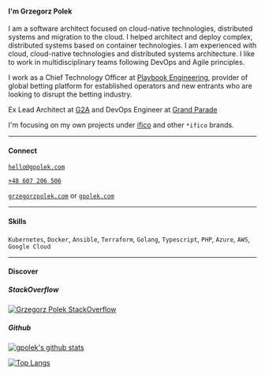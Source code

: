 #### I'm Grzegorz Polek

I am a software architect focused on cloud-native technologies, distributed systems and migration to the cloud. I helped architect and deploy complex, distributed systems based on container technologies. I am experienced with cloud, cloud-native technologies and distributed systems architecture. I like to work in multidisciplinary teams following DevOps and Agile principles. 

I work as a Chief Technology Officer at [Playbook Engineering](https://playbookengineering.com/), provider of global betting platform for established operators and new entrants who are looking to disrupt the betting industry.

Ex Lead Architect at [G2A](https://g2a.co) and DevOps Engineer at [Grand Parade](https://grandparade.co.uk/)

I'm focusing on my own projects under [ifico](https://github.com/ifico) and other `*ifico` brands.

---

#### Connect

[`hello@gpolek.com`](mailto:hello@gpolek.com)

[`+48 607 206 506`](tel:+48607206506)

[`grzegorzpolek.com`](https://grzegorzpolek.com/) or [`gpolek.com`](https://gpolek.com/)

---

#### Skills

`Kubernetes`, `Docker`, `Ansible`, `Terraform`, `Golang`, `Typescript`, `PHP`, `Azure`, `AWS`, `Google Cloud`

---

#### Discover

##### StackOverflow

[![Grzegorz Polek StackOverflow](https://github-readme-stackoverflow.vercel.app/?userID=1356227&layout=compact)](https://stackoverflow.com/users/1356227/gpolek)

<!--START_SECTION:waka-->
<!--END_SECTION:waka-->

##### Github

[![gpolek's github stats](https://github-readme-stats.vercel.app/api?username=gpolek&show_icons=true&theme=graywhite)](https://github.com/gpolek)

[![Top Langs](https://github-readme-stats.vercel.app/api/top-langs/?username=gpolek&layout=compact&theme=graywhite)](https://github.com/gpolek)
